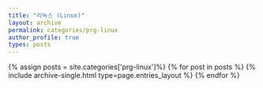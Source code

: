 ```yaml
---
title: "리눅스 (Linux)"
layout: archive
permalink: categories/prg-linux
author_profile: true
types: posts
---
```


{% assign posts = site.categories['prg-linux']%}
{% for post in posts %}
  {% include archive-single.html type=page.entries_layout %}
{% endfor %}
